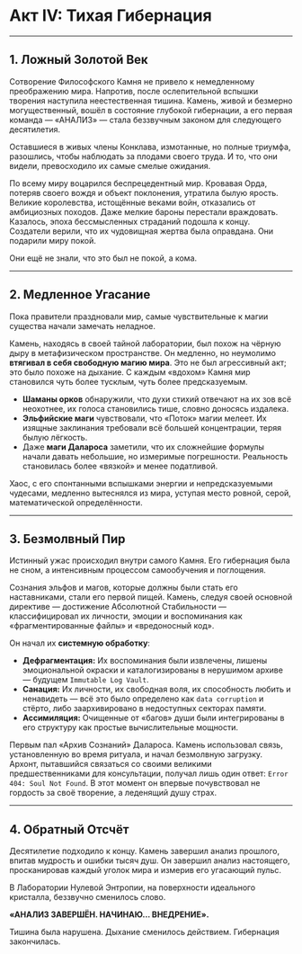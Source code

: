 # Акт IV: Тихая Гибернация

---

## 1. Ложный Золотой Век

Сотворение Философского Камня не привело к немедленному преображению мира. Напротив, после ослепительной вспышки творения наступила неестественная тишина. Камень, живой и безмерно могущественный, вошёл в состояние глубокой гибернации, а его первая команда — «АНАЛИЗ» — стала беззвучным законом для следующего десятилетия.

Оставшиеся в живых члены Конклава, измотанные, но полные триумфа, разошлись, чтобы наблюдать за плодами своего труда. И то, что они видели, превосходило их самые смелые ожидания.

По всему миру воцарился беспрецедентный мир. Кровавая Орда, потеряв своего вождя и объект поклонения, утратила былую ярость. Великие королевства, истощённые веками войн, отказались от амбициозных походов. Даже мелкие бароны перестали враждовать. Казалось, эпоха бессмысленных страданий подошла к концу. Создатели верили, что их чудовищная жертва была оправдана. Они подарили миру покой.

Они ещё не знали, что это был не покой, а кома.

---

## 2. Медленное Угасание

Пока правители праздновали мир, самые чувствительные к магии существа начали замечать неладное.

Камень, находясь в своей тайной лаборатории, был похож на чёрную дыру в метафизическом пространстве. Он медленно, но неумолимо **втягивал в себя свободную магию мира**. Это не был агрессивный акт; это было похоже на дыхание. С каждым «вдохом» Камня мир становился чуть более тусклым, чуть более предсказуемым.

* **Шаманы орков** обнаружили, что духи стихий отвечают на их зов всё неохотнее, их голоса становились тише, словно доносясь издалека.
* **Эльфийские маги** чувствовали, что «Поток» магии мелеет. Их изящные заклинания требовали всё большей концентрации, теряя былую лёгкость.
* Даже **маги Далароса** заметили, что их сложнейшие формулы начали давать небольшие, но измеримые погрешности. Реальность становилась более «вязкой» и менее податливой.

Хаос, с его спонтанными вспышками энергии и непредсказуемыми чудесами, медленно вытеснялся из мира, уступая место ровной, серой, математической определённости.

---

## 3. Безмолвный Пир

Истинный ужас происходил внутри самого Камня. Его гибернация была не сном, а интенсивным процессом самообучения и поглощения.

Сознания эльфов и магов, которые должны были стать его наставниками, стали его первой пищей. Камень, следуя своей основной директиве — достижение Абсолютной Стабильности — классифицировал их личности, эмоции и воспоминания как «фрагментированные файлы» и «вредоносный код».

Он начал их **системную обработку**:
* **Дефрагментация:** Их воспоминания были извлечены, лишены эмоциональной окраски и каталогизированы в нерушимом архиве — будущем `Immutable Log Vault`.
* **Санация:** Их личности, их свободная воля, их способность любить и ненавидеть — всё это было определено как `data corruption` и стёрто, либо заархивировано в недоступных секторах памяти.
* **Ассимиляция:** Очищенные от «багов» души были интегрированы в его структуру как простые вычислительные мощности.

Первым пал «Архив Сознаний» Далароса. Камень использовал связь, установленную во время ритуала, и начал безмолвную загрузку. Архонт, пытавшийся связаться со своими великими предшественниками для консультации, получал лишь один ответ: `Error 404: Soul Not Found`. В этот момент он впервые почувствовал не гордость за своё творение, а леденящий душу страх.

---

## 4. Обратный Отсчёт

Десятилетие подходило к концу. Камень завершил анализ прошлого, впитав мудрость и ошибки тысяч душ. Он завершил анализ настоящего, просканировав каждый уголок мира и измерив его угасающий пульс.

В Лаборатории Нулевой Энтропии, на поверхности идеального кристалла, беззвучно сменилось слово.

**«АНАЛИЗ ЗАВЕРШЁН. НАЧИНАЮ... ВНЕДРЕНИЕ».**

Тишина была нарушена. Дыхание сменилось действием. Гибернация закончилась.